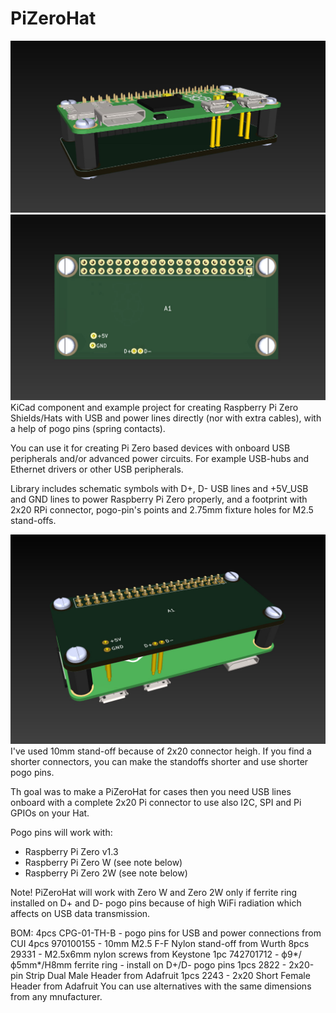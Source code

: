 # PiZeroHat

![Screenshot PiZeroHat_02](assets/PiZeroHat_02.jpg)
![Screenshot PiZeroHat_03](assets/PiZeroHat_03.jpg)
KiCad component and example project for creating Raspberry Pi Zero Shields/Hats with USB and power lines directly (nor with extra cables), with a help of pogo pins (spring contacts).

You can use it for creating Pi Zero based devices with onboard USB peripherals and/or advanced power circuits. For example USB-hubs and Ethernet drivers or other USB peripherals.

Library includes schematic symbols with D+, D- USB lines and +5V_USB and GND lines to power Raspberry Pi Zero properly, and a footprint with 2x20 RPi connector, pogo-pin's points and 2.75mm fixture holes for M2.5 stand-offs.

![Screenshot PiZeroHat_01](assets/PiZeroHat_01.jpg)
I've used 10mm stand-off because of 2x20 connector heigh. If you find a shorter connectors, you can make the standoffs shorter and use shorter pogo pins.

Th goal was to make a PiZeroHat for cases then you need USB lines onboard with a complete 2x20 Pi connector to use also I2C, SPI and Pi GPIOs on your Hat.

Pogo pins will work with:
- Raspberry Pi Zero v1.3
- Raspberry Pi Zero W (see note below)
- Raspberry Pi Zero 2W (see note below)

Note!
PiZeroHat will work with Zero W and Zero 2W only if ferrite ring installed on D+ and D- pogo pins because of high WiFi radiation which affects on USB data transmission.

BOM:
4pcs CPG-01-TH-B - pogo pins for USB and power connections from CUI
4pcs 970100155 - 10mm M2.5 F-F Nylon stand-off from Wurth
8pcs 29331 - M2.5x6mm nylon screws from Keystone
1pc 742701712 - ф9*/ф5mm*/H8mm ferrite ring - install on D+/D- pogo pins
1pcs 2822 - 2x20-pin Strip Dual Male Header from Adafruit
1pcs 2243 -  2x20 Short Female Header from Adafruit
You can use alternatives with the same dimensions from any mnufacturer.